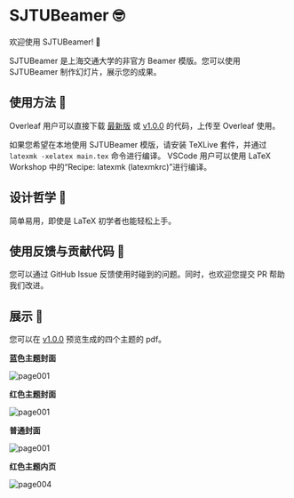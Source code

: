 # SJTUBeamer 🤓

欢迎使用 SJTUBeamer! 🥳

SJTUBeamer 是上海交通大学的非官方 Beamer 模版。您可以使用 SJTUBeamer 制作幻灯片，展示您的成果。

## 使用方法 🧰

Overleaf 用户可以直接下载 [最新版](https://github.com/sjtug/SJTUBeamer/archive/refs/heads/main.zip) 或 
[v1.0.0](https://github.com/sjtug/SJTUBeamer/releases/tag/v1.0.0) 的代码，上传至 Overleaf 使用。

如果您希望在本地使用 SJTUBeamer 模版，请安装 TeXLive 套件，并通过 `latexmk -xelatex main.tex` 命令进行编译。
VSCode 用户可以使用 LaTeX Workshop 中的“Recipe: latexmk (latexmkrc)”进行编译。

## 设计哲学 💭

简单易用，即使是 LaTeX 初学者也能轻松上手。

## 使用反馈与贡献代码 👷

您可以通过 GitHub Issue 反馈使用时碰到的问题。同时，也欢迎您提交 PR 帮助我们改进。

## 展示 🧐

您可以在 [v1.0.0](https://github.com/sjtug/SJTUBeamer/releases/tag/v1.0.0) 预览生成的四个主题的 pdf。

**蓝色主题封面**

![page001](https://user-images.githubusercontent.com/4198311/119085675-be619a80-ba36-11eb-878f-609b2882dc35.png)

**红色主题封面**

![page001](https://user-images.githubusercontent.com/4198311/119085697-c7526c00-ba36-11eb-8a70-296f8f36c2d6.png)

**普通封面**

![page001](https://user-images.githubusercontent.com/4198311/118810621-aa0a8a00-b8de-11eb-907e-6342c156ea53.png)

**红色主题内页**

![page004](https://user-images.githubusercontent.com/4198311/118810609-a70f9980-b8de-11eb-84b3-68918c905817.png)
